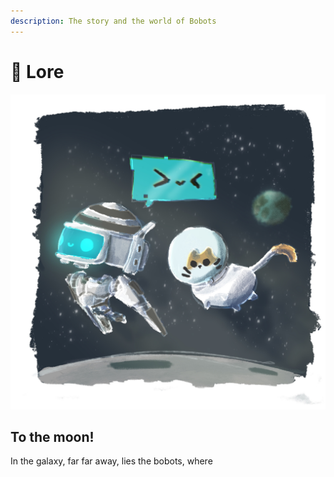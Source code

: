 ```yaml
---
description: The story and the world of Bobots
---
```


# 📙 Lore

!["I was happy ,floating ,staring at the stars\~"](../.gitbook/assets/Randoms-01.jpg)

## To the moon!

In the galaxy, far far away, lies the bobots, where&#x20;
